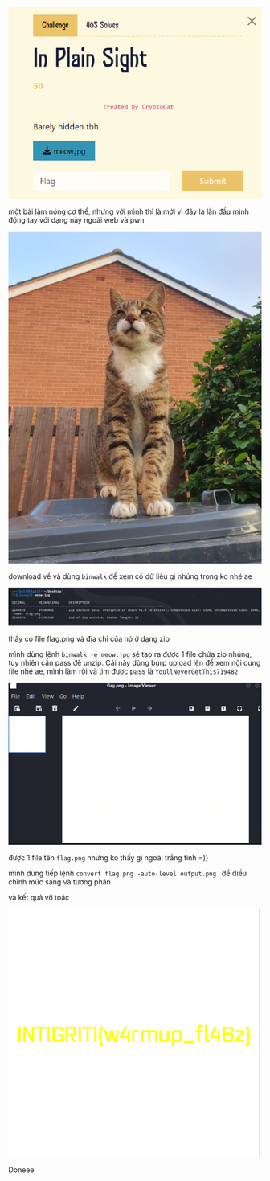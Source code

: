 ![image](../img/1.png)

một bài làm nóng cơ thể, nhưng với mình thì là mới vì đây là lần đầu mình động tay với dạng này ngoài web và pwn

![image](../img/2.png)

download về và dùng `binwalk` để xem có dữ liệu gì nhúng trong ko nhé ae

![image](../img/3.png)

thấy có file flag.png và địa chỉ của nó ở dạng zip

mình dùng lệnh `binwalk -e meow.jpg` sẽ tạo ra được 1 file chứa zip nhúng, tuy nhiên cần pass để unzip. Cái này dùng burp upload lên để xem nội dung file nhé ae, mình làm rồi và tìm được pass là `YoullNeverGetThis719482`

![image](../img/4.png)

được 1 file tên `flag.png` nhưng ko thấy gì ngoài trắng tinh =))

mình dùng tiếp lệnh `convert flag.png -auto-level output.png ` để điều chỉnh mức sáng và tương phản

và kết quả vỡ toác 

![image](../img/5.png)

Doneee




